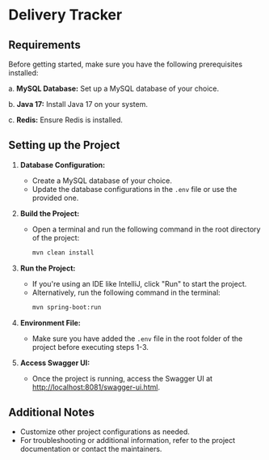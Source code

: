 # Delivery Tracker

## Requirements
Before getting started, make sure you have the following prerequisites installed:

a. **MySQL Database:** Set up a MySQL database of your choice.

b. **Java 17:** Install Java 17 on your system.

c. **Redis:** Ensure Redis is installed.

## Setting up the Project

1. **Database Configuration:**
    - Create a MySQL database of your choice.
    - Update the database configurations in the `.env` file or use the provided one.

2. **Build the Project:**
    - Open a terminal and run the following command in the root directory of the project:
      ```bash
      mvn clean install
      ```

3. **Run the Project:**
    - If you're using an IDE like IntelliJ, click "Run" to start the project.
    - Alternatively, run the following command in the terminal:
      ```bash
      mvn spring-boot:run
      ```

4. **Environment File:**
    - Make sure you have added the `.env` file in the root folder of the project before executing steps 1-3.

5. **Access Swagger UI:**
    - Once the project is running, access the Swagger UI at [http://localhost:8081/swagger-ui.html](http://localhost:8081/swagger-ui.html).

## Additional Notes
- Customize other project configurations as needed.
- For troubleshooting or additional information, refer to the project documentation or contact the maintainers.
